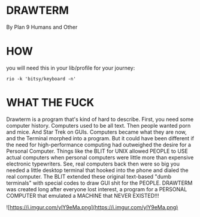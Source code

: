 # DRAWTERM
By Plan 9 Humans and Other

# HOW
you will need this in your lib/profile for your journey:

```
rio -k 'bitsy/keyboard -n'
```

# WHAT THE FUCK

Drawterm is a program that's kind of hard to describe. First, you need some computer history. Computers used to be all text. Then people wanted porn and mice. And Star Trek on GUIs. Computers became what they are now, and the Terminal morphed into a program. But it could have been different if the need for high-performance computing had outweighed the desire for a Personal Computer. Things like the BLIT for UNIX allowed PEOPLE to USE actual computers when personal computers were little more than expensive electronic typewriters. See, real computers back then were so big you needed a little desktop terminal that hooked into the phone and dialed the real computer. The BLIT extended these original text-based "dumb terminals" with special codes to draw GUI shit for the PEOPLE. DRAWTERM was created long after everyone lost interest, a program for a PERSONAL COMPUTER that emulated a MACHINE that NEVER EXISTED!!!

![https://i.imgur.com/ylY9eMa.png](https://i.imgur.com/ylY9eMa.png)

